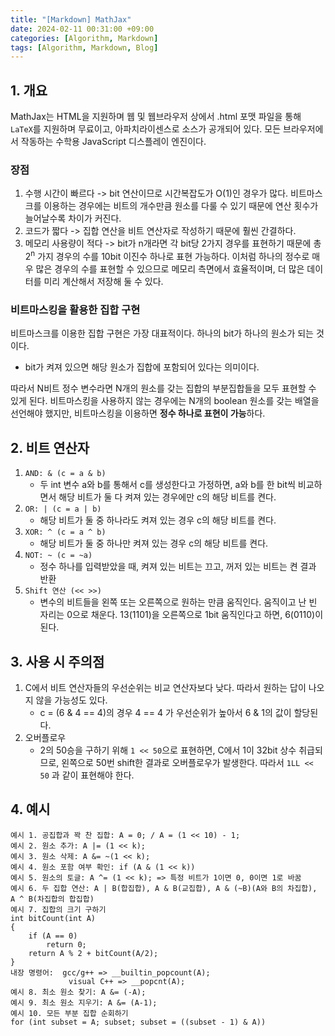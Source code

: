 ```yaml
---
title: "[Markdown] MathJax"
date: 2024-02-11 00:31:00 +09:00
categories: [Algorithm, Markdown]
tags: [Algorithm, Markdown, Blog]
---
```

## **1. 개요**
MathJax는 HTML을 지원하며 웹 및 웹브라우저 상에서 .html 포맷 파일을 통해 `LaTeX`를 지원하며 무료이고, 아파치라이센스로 소스가 공개되어 있다. 모든 브라우저에서 작동하는 수학용 JavaScript 디스플레이 엔진이다.

### **장점**
1. 수행 시간이 빠르다 -> bit 연산이므로 시간복잡도가 O(1)인 경우가 많다. 비트마스크를 이용하는 경우에는 비트의 개수만큼 원소를 다룰 수 있기 때문에 연산 횟수가 늘어날수록 차이가 커진다.
2. 코드가 짧다 -> 집합 연산을 비트 연산자로 작성하기 때문에 훨씬 간결하다.
3. 메모리 사용량이 적다 -> bit가 n개라면 각 bit당 2가지 경우를 표현하기 때문에 총 2<sup>n</sup> 가지 경우의 수를 10bit 이진수 하나로 표현 가능하다. 이처럼 하나의 정수로 매우 많은 경우의 수를 표현할 수 있으므로 메모리 측면에서 효율적이며, 더 많은 데이터를 미리 계산해서 저장해 둘 수 있다.

### **비트마스킹을 활용한 집합 구현**
비트마스크를 이용한 집합 구현은 가장 대표적이다. 하나의 bit가 하나의 원소가 되는 것이다. 
- bit가 켜져 있으면 해당 원소가 집합에 포함되어 있다는 의미이다.

따라서 N비트 정수 변수라면 N개의 원소를 갖는 집합의 부분집합들을 모두 표현할 수 있게 된다. 비트마스킹을 사용하지 않는 경우에는 N개의 boolean 원소를 갖는 배열을 선언해야 했지만, 비트마스킹을 이용하면 **정수 하나로 표현이 가능**하다.

## **2. 비트 연산자**
1. `AND: & (c = a & b)`
    - 두 int 변수 a와 b를 통해서 c를 생성한다고 가정하면, a와 b를 한 bit씩 비교하면서 해당 비트가 둘 다 켜져 있는 경우에만 c의 해당 비트를 켠다.
2. `OR: | (c = a | b)`
    - 해당 비트가 둘 중 하나라도 켜져 있는 경우 c의 해당 비트를 켠다.
3. `XOR: ^ (c = a ^ b)`
    - 해당 비트가 둘 중 하나만 켜져 있는 경우 c의 해당 비트를 켠다.
4. `NOT: ~ (c = ~a)`
    - 정수 하나를 입력받았을 때, 켜져 있는 비트는 끄고, 꺼저 있는 비트는 켠 결과 반환
5. `Shift 연산 (<< >>)`
    - 변수의 비트들을 왼쪽 또는 오른쪽으로 원하는 만큼 움직인다. 움직이고 난 빈 자리는 0으로 채운다. 13(1101)을 오른쪽으로 1bit 움직인다고 하면, 6(0110)이 된다.

## **3. 사용 시 주의점**
1. C에서 비트 연산자들의 우선순위는 비교 연산자보다 낮다. 따라서 원하는 답이 나오지 않을 가능성도 있다.
    - c = (6 & 4 == 4)의 경우 4 == 4 가 우선순위가 높아서 6 & 1의 값이 할당된다.
2. 오버플로우
    - 2의 50승을 구하기 위해 `1 << 50`으로 표현하면, C에서 1이 32bit 상수 취급되므로, 왼쪽으로 50번 shift한 결과로 오버플로우가 발생한다. 따라서 `1LL << 50` 과 같이 표현해야 한다.

## **4. 예시**
```
예시 1. 공집합과 꽉 찬 집합: A = 0; / A = (1 << 10) - 1;
예시 2. 원소 추가: A |= (1 << k);
예시 3. 원소 삭제: A &= ~(1 << k);
예시 4. 원소 포함 여부 확인: if (A & (1 << k))
예시 5. 원소의 토글: A ^= (1 << k); => 특정 비트가 1이면 0, 0이면 1로 바꿈
예시 6. 두 집합 연산: A | B(합집합), A & B(교집합), A & (~B)(A와 B의 차집합), A ^ B(차집합의 합집합)
예시 7. 집합의 크기 구하기
int bitCount(int A)
{
    if (A == 0)
        return 0;
    return A % 2 + bitCount(A/2);
}
내장 명령어:  gcc/g++ => __builtin_popcount(A);
             visual C++ => __popcnt(A);
예시 8. 최소 원소 찾기: A &= (-A);
예시 9. 최소 원소 지우기: A &= (A-1);
예시 10. 모든 부분 집합 순회하기
for (int subset = A; subset; subset = ((subset - 1) & A))
```